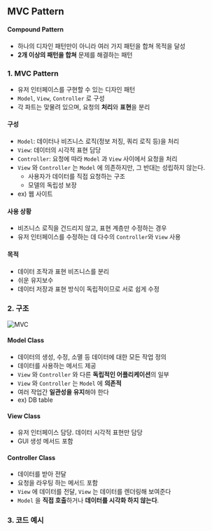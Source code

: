 ## MVC Pattern

#### Compound Pattern

- 하나의 디자인 패턴만이 아니라 여러 가지 패턴을 합쳐 목적을 달성
- **2개 이상의 패턴을 합쳐** 문제를 해결하는 패턴



### 1. MVC Pattern

- 유저 인터페이스를 구현할 수 있는 디자인 패턴
- `Model`, `View`, `Controller` 로 구성
- 각 파트는 맞물려 있으며, 요청의 **처리**와 **표현**을 분리



#### 구성

- `Model`: 데이터나 비즈니스 로직(정보 저징, 쿼리 로직 등)을 처리
- `View`: 데이터의 시각적 표현 담당
- `Controller`: 요청에 따라 `Model` 과 `View` 사이에서 요청을 처리
- `View` 와 `Controller` 는 `Model` 에 의존하지만, 그 반대는 성립하지 않는다.
  - 사용자가 데이터를 직접 요청하는 구조
  - 모델의 독립성 보장
- ex) 웹 사이트



#### 사용 상황

- 비즈니스 로직을 건드리지 않고, 표현 계층만 수정하는 경우
- 유저 인터페이스를 수정하는 데 다수의 `Controller`와 `View` 사용



#### 목적

- 데이터 조작과 표현 비즈니스를 분리
- 쉬운 유지보수
- 데이터 저장과 표현 방식이 독립적이므로 서로 쉽게 수정



### 2. 구조

![MVC](https://user-images.githubusercontent.com/19590371/73658588-ef9a4800-46d7-11ea-9f36-f5aaa8019d2e.png)

#### Model Class

- 데이터의 생성, 수정, 소멸 등 데이터에 대한 모든 작업 정의
- 데이터를 사용하는 메서드 제공
- `View` 와 `Controller` 와 다른 **독립적인 어플리케이션**의 일부
- `View` 와 `Controller` 는 `Model` 에 **의존적**
- 여러 작업간 **일관성을 유지**해야 한다
- ex) DB table




#### View Class

- 유저 인터페이스 담당. 데이터 시각적 표현만 담당
- GUI 생성 메서드 포함



#### Controller Class

- 데이터를 받아 전달
- 요청을 라우팅 하는 메서드 포함
- `View` 에 데이터를 전달, `View` 는 데이터를 렌더링해 보여준다
- `Model` 을 **직접 호출**하거나 **데이터를 시각화 하지 않는다**.



### 3. 코드 예시





